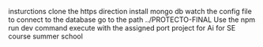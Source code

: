 insturctions
clone the https direction
install mongo db
watch the config file to connect to the database
go to the path ../PROTECTO-FINAL
Use the npm run dev command
execute with the assigned port
project for Ai for SE course summer school
